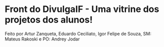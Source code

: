 # Front do DivulgaIF - Uma vitrine dos projetos dos alunos!

Feito por Artur Zanqueta,
Eduardo Ceciliato, Igor Felipe de Souza,
SM: Mateus Rakoski e PO: Andrey Jodar